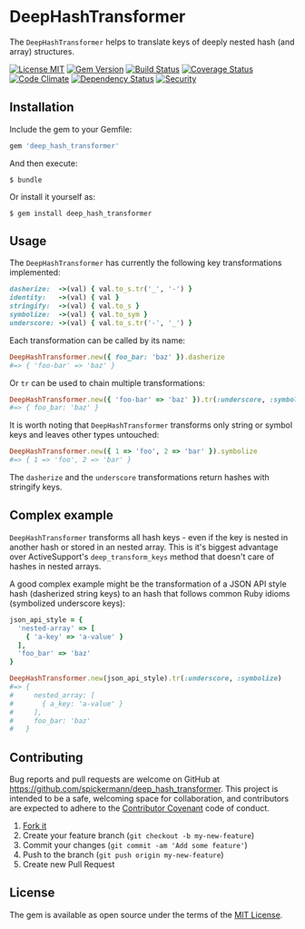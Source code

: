 # DeepHashTransformer

The `DeepHashTransformer` helps to translate keys of deeply nested hash (and array) structures.

[![License MIT](https://img.shields.io/badge/license-MIT-brightgreen.svg)](https://github.com/spickermann/deep_hash_transformer/blob/master/MIT-LICENSE)
[![Gem Version](https://badge.fury.io/rb/deep_hash_transformer.svg)](https://badge.fury.io/rb/deep_hash_transformer)
[![Build Status](https://travis-ci.org/spickermann/deep_hash_transformer.svg?branch=master)](https://travis-ci.org/spickermann/deep_hash_transformer)
[![Coverage Status](https://coveralls.io/repos/spickermann/deep_hash_transformer/badge.svg?branch=master)](https://coveralls.io/r/spickermann/deep_hash_transformer?branch=master)
[![Code Climate](https://codeclimate.com/github/spickermann/deep_hash_transformer/badges/gpa.svg)](https://codeclimate.com/github/spickermann/deep_hash_transformer)
[![Dependency Status](https://gemnasium.com/badges/github.com/spickermann/deep_hash_transformer.svg)](https://gemnasium.com/github.com/spickermann/deep_hash_transformer)
[![Security](https://hakiri.io/github/spickermann/deep_hash_transformer/master.svg)](https://hakiri.io/github/spickermann/deep_hash_transformer/master)

## Installation

Include the gem to your Gemfile:

```ruby
gem 'deep_hash_transformer'
```

And then execute:

    $ bundle

Or install it yourself as:

    $ gem install deep_hash_transformer

## Usage

The `DeepHashTransformer` has currently the following key transformations implemented:

```ruby
dasherize:  ->(val) { val.to_s.tr('_', '-') }
identity:   ->(val) { val }
stringify:  ->(val) { val.to_s }
symbolize:  ->(val) { val.to_sym }
underscore: ->(val) { val.to_s.tr('-', '_') }
```

Each transformation can be called by its name:

```ruby
DeepHashTransformer.new({ foo_bar: 'baz' }).dasherize
#=> { 'foo-bar' => 'baz' }
```

Or `tr` can be used to chain multiple transformations:

```ruby
DeepHashTransformer.new({ 'foo-bar' => 'baz' }).tr(:underscore, :symbolize)
#=> { foo_bar: 'baz' }
```

It is worth noting that `DeepHashTransformer` transforms only string or symbol keys and leaves other types untouched:

```ruby
DeepHashTransformer.new({ 1 => 'foo', 2 => 'bar' }).symbolize
#=> { 1 => 'foo', 2 => 'bar' }
```

The `dasherize` and the `underscore` transformations return hashes with stringify keys.

## Complex example

`DeepHashTransformer` transforms all hash keys - even if the key is nested in another hash or stored in an nested array. This is it's biggest advantage over ActiveSupport's `deep_transform_keys` method that doesn't care of hashes in nested arrays.

A good complex example might be the transformation of a JSON API style hash (dasherized string keys) to an hash that follows common Ruby idioms (symbolized underscore keys):

```ruby
json_api_style = {
  'nested-array' => [
    { 'a-key' => 'a-value' }
  ],
  'foo_bar' => 'baz'
}

DeepHashTransformer.new(json_api_style).tr(:underscore, :symbolize)
#=> {
#     nested_array: [
#       { a_key: 'a-value' }
#     ],
#     foo_bar: 'baz'
#   }
```

## Contributing

Bug reports and pull requests are welcome on GitHub at https://github.com/spickermann/deep_hash_transformer. This project is intended to be a safe, welcoming space for collaboration, and contributors are expected to adhere to the [Contributor Covenant](http://contributor-covenant.org) code of conduct.

1. [Fork it](http://github.com/spickermann/has_configuration/fork)
2. Create your feature branch (`git checkout -b my-new-feature`)
3. Commit your changes (`git commit -am 'Add some feature'`)
4. Push to the branch (`git push origin my-new-feature`)
5. Create new Pull Request


## License

The gem is available as open source under the terms of the [MIT License](http://opensource.org/licenses/MIT).

